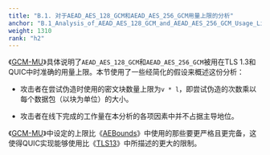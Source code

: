```yaml
---
title: "B.1. 对于AEAD_AES_128_GCM和AEAD_AES_256_GCM用量上限的分析"
anchor: "B.1_Analysis_of_AEAD_AES_128_GCM_and_AEAD_AES_256_GCM_Usage_Limits"
weight: 1310
rank: "h2"
---
```


《[GCM-MU](https://doi.org/10.1145/3243734.3243816)》具体说明了`AEAD_AES_128_GCM`和`AEAD_AES_256_GCM`被用在TLS 1.3和QUIC中时准确的用量上限。本节使用了一些经简化的假设来概述这份分析：

* 攻击者在尝试伪造时使用的密文块数量上限为`v * l`，即尝试伪造的次数乘以每个数据包（以块为单位）的大小。

* 攻击者在线下完成的工作量在本分析的各项因素中并不占据主导地位。

《[GCM-MU](https://doi.org/10.1145/3243734.3243816)》中设定的上限比《[AEBounds](https://www.isg.rhul.ac.uk/~kp/TLS-AEbounds.pdf)》中使用的那些要更严格且更完备，这使得QUIC实现能够使用比《[TLS13](https://www.rfc-editor.org/info/rfc8446)》中所描述的更大的限制。
